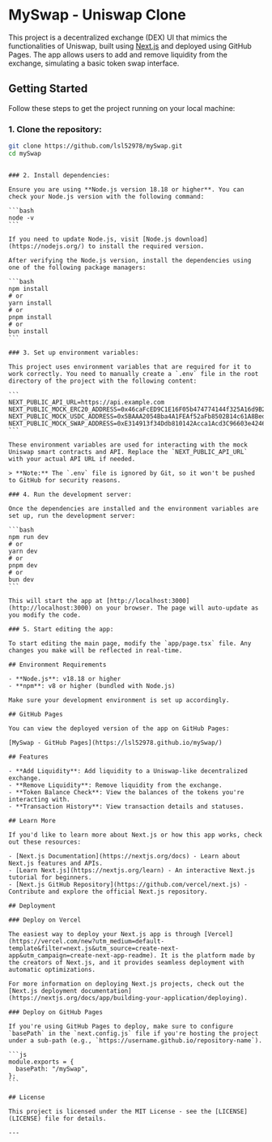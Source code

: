 # MySwap - Uniswap Clone

This project is a decentralized exchange (DEX) UI that mimics the functionalities of Uniswap, built using [Next.js](https://nextjs.org) and deployed using GitHub Pages. The app allows users to add and remove liquidity from the exchange, simulating a basic token swap interface.

## Getting Started

Follow these steps to get the project running on your local machine:

### 1. Clone the repository:

```bash
git clone https://github.com/lsl52978/mySwap.git
cd mySwap
```

````

### 2. Install dependencies:

Ensure you are using **Node.js version 18.18 or higher**. You can check your Node.js version with the following command:

```bash
node -v
```

If you need to update Node.js, visit [Node.js download](https://nodejs.org/) to install the required version.

After verifying the Node.js version, install the dependencies using one of the following package managers:

```bash
npm install
# or
yarn install
# or
pnpm install
# or
bun install
```

### 3. Set up environment variables:

This project uses environment variables that are required for it to work correctly. You need to manually create a `.env` file in the root directory of the project with the following content:

```
NEXT_PUBLIC_API_URL=https://api.example.com
NEXT_PUBLIC_MOCK_ERC20_ADDRESS=0x46caFcED9C1E16F05b474774144f325A16d9B26E
NEXT_PUBLIC_MOCK_USDC_ADDRESS=0x5BAAA2054Bba4A1FEAf52aFb8502B14c61A8Bed9
NEXT_PUBLIC_MOCK_SWAP_ADDRESS=0xE314913f34Ddb810142Acca1Acd3C96603e42468
```

These environment variables are used for interacting with the mock Uniswap smart contracts and API. Replace the `NEXT_PUBLIC_API_URL` with your actual API URL if needed.

> **Note:** The `.env` file is ignored by Git, so it won't be pushed to GitHub for security reasons.

### 4. Run the development server:

Once the dependencies are installed and the environment variables are set up, run the development server:

```bash
npm run dev
# or
yarn dev
# or
pnpm dev
# or
bun dev
```

This will start the app at [http://localhost:3000](http://localhost:3000) on your browser. The page will auto-update as you modify the code.

### 5. Start editing the app:

To start editing the main page, modify the `app/page.tsx` file. Any changes you make will be reflected in real-time.

## Environment Requirements

- **Node.js**: v18.18 or higher
- **npm**: v8 or higher (bundled with Node.js)

Make sure your development environment is set up accordingly.

## GitHub Pages

You can view the deployed version of the app on GitHub Pages:

[MySwap - GitHub Pages](https://lsl52978.github.io/mySwap/)

## Features

- **Add Liquidity**: Add liquidity to a Uniswap-like decentralized exchange.
- **Remove Liquidity**: Remove liquidity from the exchange.
- **Token Balance Check**: View the balances of the tokens you're interacting with.
- **Transaction History**: View transaction details and statuses.

## Learn More

If you'd like to learn more about Next.js or how this app works, check out these resources:

- [Next.js Documentation](https://nextjs.org/docs) - Learn about Next.js features and APIs.
- [Learn Next.js](https://nextjs.org/learn) - An interactive Next.js tutorial for beginners.
- [Next.js GitHub Repository](https://github.com/vercel/next.js) - Contribute and explore the official Next.js repository.

## Deployment

### Deploy on Vercel

The easiest way to deploy your Next.js app is through [Vercel](https://vercel.com/new?utm_medium=default-template&filter=next.js&utm_source=create-next-app&utm_campaign=create-next-app-readme). It is the platform made by the creators of Next.js, and it provides seamless deployment with automatic optimizations.

For more information on deploying Next.js projects, check out the [Next.js deployment documentation](https://nextjs.org/docs/app/building-your-application/deploying).

### Deploy on GitHub Pages

If you're using GitHub Pages to deploy, make sure to configure `basePath` in the `next.config.js` file if you're hosting the project under a sub-path (e.g., `https://username.github.io/repository-name`).

```js
module.exports = {
  basePath: "/mySwap",
};
```

## License

This project is licensed under the MIT License - see the [LICENSE](LICENSE) file for details.

---

````
